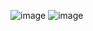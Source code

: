 ![image](https://github.com/user-attachments/assets/b0fdbaf1-41dd-4ea4-9b31-ba637b4abe65)
![image](https://github.com/user-attachments/assets/c6fdf405-8402-426e-ac1d-90b52819c7c2)

